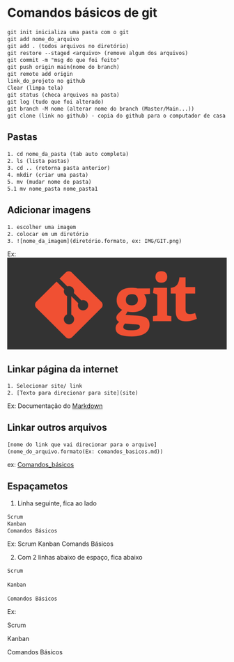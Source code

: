 # Comandos básicos de git

````
git init inicializa uma pasta com o git
git add nome_do_arquivo
git add . (todos arquivos no diretório)
git restore --staged <arquivo> (remove algum dos arquivos)
git commit -m "msg do que foi feito"
git push origin main(nome do branch)
git remote add origin 
link_do_projeto no github
Clear (limpa tela)
git status (checa arquivos na pasta)
git log (tudo que foi alterado)
git branch -M nome (alterar nome do branch (Master/Main...))
git clone (link no github) - copia do github para o computador de casa

````
## Pastas 
````
1. cd nome_da_pasta (tab auto completa)
2. ls (lista pastas)
3. cd .. (retorna pasta anterior)
4. mkdir (criar uma pasta)
5. mv (mudar nome de pasta)
5.1 mv nome_pasta nome_pasta1
````

## Adicionar imagens
````
1. escolher uma imagem
2. colocar em um diretório
3. ![nome_da_imagem](diretório.formato, ex: IMG/GIT.png)
````
Ex:
![Logo_Git](IMG/GIT.png)

## Linkar página da internet

````
1. Selecionar site/ link
2. [Texto para direcionar para site](site)
````
Ex:
Documentação do [Markdown](https://docs.github.com/pt/get-started/writing-on-github/getting-started-with-writing-and-formatting-on-github/basic-writing-and-formatting-syntax)

## Linkar outros arquivos

````
[nome do link que vai direcionar para o arquivo](nome_do_arquivo.formato(Ex: comandos_basicos.md))
````
ex:
[Comandos_básicos](comandos_basicos.md)

## Espaçametos

1. Linha seguinte, fica ao lado
````
Scrum
Kanban
Comandos Básicos
````
Ex:
Scrum
Kanban
Comands Básicos

2. Com 2 linhas abaixo de espaço, fica abaixo

````
Scrum

Kanban

Comandos Básicos
````
Ex:

Scrum

Kanban

Comandos Básicos
